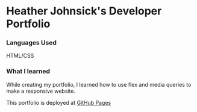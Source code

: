 # Heather Johnsick's Developer Portfolio
### Languages Used
HTML/CSS
### What I learned
While creating my portfolio, I learned how to use flex and media queries to make a responsive website.

This portfolio is deployed at [GitHub Pages](https://hjohnsick.github.io/development-portfolio/)
